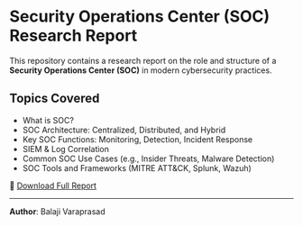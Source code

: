 # Security Operations Center (SOC) Research Report

This repository contains a research report on the role and structure of a **Security Operations Center (SOC)** in modern cybersecurity practices.

## Topics Covered

- What is SOC?
- SOC Architecture: Centralized, Distributed, and Hybrid
- Key SOC Functions: Monitoring, Detection, Incident Response
- SIEM & Log Correlation
- Common SOC Use Cases (e.g., Insider Threats, Malware Detection)
- SOC Tools and Frameworks (MITRE ATT&CK, Splunk, Wazuh)

📄 [Download Full Report](soc-report.pdf)

---

**Author**: Balaji Varaprasad  



